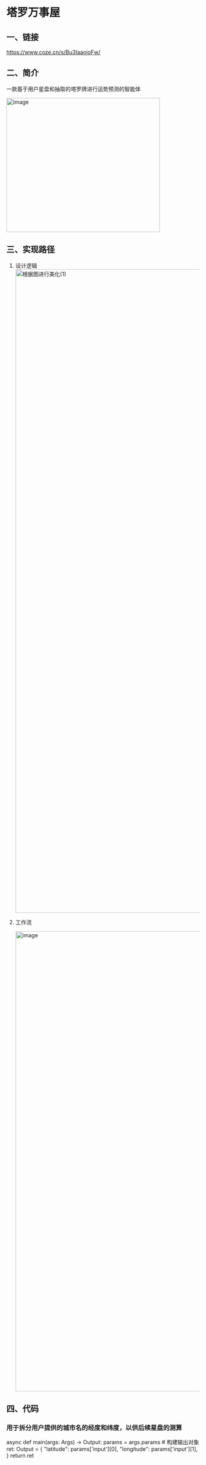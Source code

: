 # 塔罗万事屋
## 一、链接
https://www.coze.cn/s/Bu3IaaojoFw/
## 二、简介
一款基于用户星盘和抽取的塔罗牌进行运势预测的智能体

<img width="400" height="350" alt="image" src="https://github.com/user-attachments/assets/b468ec33-41d3-4ead-918b-0091492321b4" />

## 三、实现路径
1. 设计逻辑
   <img width="3000" height="1680" alt="根据图进行美化(1)" src="https://github.com/user-attachments/assets/920c84a3-d50c-4b45-a890-d806b4fa621a" />

3. 工作流

   <img width="2648" height="1201" alt="image" src="https://github.com/user-attachments/assets/973d8570-09a4-42e7-b670-0a1b8afc2cbf" />

## 四、代码
### 用于拆分用户提供的城市名的经度和纬度，以供后续星盘的测算
async def main(args: Args) -> Output:
    params = args.params
    # 构建输出对象
    ret: Output = {
        "latitude": params['input'][0],
        "longitude": params['input'][1],
    }
    return ret
